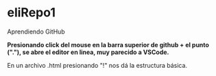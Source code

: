 # eliRepo1
Aprendiendo GitHub

**Presionando click del mouse en la barra superior de github + el punto ("."),
se abre el editor en linea, muy parecido a VSCode.**

En un archivo .html presionando "!" nos dá la estructura básica.